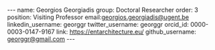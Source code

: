 \-\-\-
name: Georgios Georgiadis
group: Doctoral Researcher
order: 3
position: Visiting Professor
email:georgios.georgiadis@ugent.be
linkedin_username: georggr
twitter_username: georggr
orcid_id: 0000-0003-0147-9167
link: https://entarchitecture.eu/
github_username: georggr@gmail.com
\-\-\-
